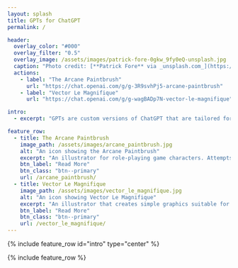 ```yaml
---
layout: splash
title: GPTs for ChatGPT
permalink: /

header:
  overlay_color: "#000"
  overlay_filter: "0.5"
  overlay_image: /assets/images/patrick-fore-0gkw_9fy0eQ-unsplash.jpg
  caption: "Photo credit: [**Patrick Fore** via _unsplash.com_](https://unsplash.com/@patrickian4)"
  actions:
    - label: "The Arcane Paintbrush"
      url: "https://chat.openai.com/g/g-3R9svhPj5-arcane-paintbrush"
    - label: "Vector Le Magnifique"
      url: "https://chat.openai.com/g/g-wagBADp7N-vector-le-magnifique"

intro: 
  - excerpt: "GPTs are custom versions of ChatGPT that are tailored for specific tasks or topics. This page is a one-stop listing of GPTs created by [joynt.co.uk](https://dev.joynt.co.uk). Use this page to find a GPT or explore some (brief) details about what these GPTs do."

feature_row:
  - title: The Arcane Paintbrush
    image_path: /assets/images/arcane_paintbrush.jpg
    alt: "An icon showing the Arcane Paintbrush"
    excerpt: "An illustrator for role-playing game characters. Attempts to use a consistent fantasy art style, responding to requests such as 'sketches' or 'studies' in a consistent manner."
    btn_label: "Read More"
    btn_class: "btn--primary"
    url: /arcane_paintbrush/
  - title: Vector Le Magnifique
    image_path: /assets/images/vector_le_magnifique.jpg
    alt: "An icon showing Vector Le Magnifique"
    excerpt: "An illustrator that creates simple graphics suitable for corporate presentations."
    btn_label: "Read More"
    btn_class: "btn--primary"
    url: /vector_le_magnifique/
---
```


{% include feature_row id="intro" type="center" %}

{% include feature_row %}
